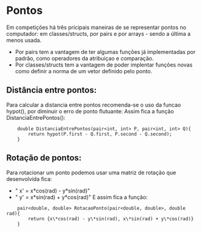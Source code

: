 # Pontos

Em competições há três pricipais maneiras de se representar pontos no computador: em classes/structs, por pairs e por arrays - sendo a última a menos usada.
* Por pairs tem a vantagem de ter algumas funções já implementadas por padrão, como operadores da atribuiçao e comparação.
* Por classes/structs tem a vantagem de poder implentar funções novas como definir a norma de um vetor definido pelo ponto.

## Distância entre pontos:

Para calcular a distancia entre pontos recomenda-se o uso da funcao hypot(), por diminuir o erro de ponto flutuante:
    Assim fica a função DistanciaEntrePontos():
```
    double DistanciaEntrePontos(pair<int, int> P, pair<int, int> Q){
        return hypot(P.first - Q.first, P.second - Q.second);
    }
```
## Rotação de pontos:

Para rotacionar um ponto podemos usar uma matriz de rotação que desenvolvida fica: 
* " x' = x\*cos(rad) - y\*sin(rad)"
* " y' = x\*sin(rad) + y\*cos(rad)"
    E assim fica a função:
```
    pair<double, double> RotacaoPonto(pair<double, double>, double rad){
        return {x\*cos(rad) - y\*sin(rad), x\*sin(rad) + y\*cos(rad)}
    }
